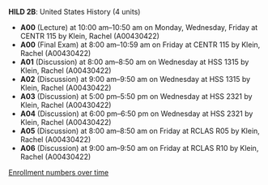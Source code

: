 **HILD 2B**: United States History (4 units)

- **A00** (Lecture) at 10:00 am–10:50 am on Monday, Wednesday, Friday at CENTR 115 by Klein, Rachel (A00430422)
- **A00** (Final Exam) at 8:00 am–10:59 am on Friday at CENTR 115 by Klein, Rachel (A00430422)
- **A01** (Discussion) at 8:00 am–8:50 am on Wednesday at HSS 1315 by Klein, Rachel (A00430422)
- **A02** (Discussion) at 9:00 am–9:50 am on Wednesday at HSS 1315 by Klein, Rachel (A00430422)
- **A03** (Discussion) at 5:00 pm–5:50 pm on Wednesday at HSS 2321 by Klein, Rachel (A00430422)
- **A04** (Discussion) at 6:00 pm–6:50 pm on Wednesday at HSS 2321 by Klein, Rachel (A00430422)
- **A05** (Discussion) at 8:00 am–8:50 am on Friday at RCLAS R05 by Klein, Rachel (A00430422)
- **A06** (Discussion) at 9:00 am–9:50 am on Friday at RCLAS R10 by Klein, Rachel (A00430422)

[Enrollment numbers over time](./HILD2B.tsv)
